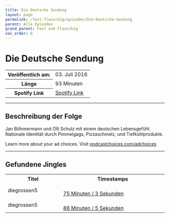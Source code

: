 ```yaml
---
title: Die Deutsche Sendung
layout: page
permalink: /fest-flauschig/episoden/Die-Deutsche-Sendung
parent: Alle Episoden
grand_parent: Fest und Flauschig
nav_order: 8
---
```


# Die Deutsche Sendung
<table class="resp-table dcf-table dcf-table-responsive dcf-table-bordered dcf-table-striped dcf-w-100%">
                    <tbody>
                        <tr>
                            <th scope="row">Veröffentlich am:</th>
                            <td data-label="Veröffentlich am:">03. Juli 2016</td>
                        </tr>
                        <tr>
                            <th scope="row">Länge </th>
                            <td data-label="Länge ">93 Minuten</td>
                        </tr><tr>
                                <th scope="row">Spotify Link</th>
                                <td data-label="Spotify Link"><a href="https://open.spotify.com/episode/0gXYUsLxDeuQw8OEmypymL">Spotify Link</a></td>
                            </tr></tbody>
                </table>

***

## Beschreibung der Folge

<div>
Jan Böhmermann und Olli Schulz mit einem deutschen Lebensgefühl. Nationale Identität durch Pimmelgags, Pizzaschmelz, und Tiefkühlprodukte.<p> </p><p>Learn more about your ad choices. Visit <a href="https://podcastchoices.com/adchoices">podcastchoices.com/adchoices</a></p>  
</div>

***

## Gefundene Jingles

<table style="display: table;">
                                    <tr>
                                        <th class="tableColumnTitle">Titel</th>
                                        <th class="tableColumnTimestamps">Timestamps</th>
                                    </tr>
                                    <tr>
                                <td markdown="span"  class="tableColumnTitle">diegrossen5</td>
                                <td markdown="span" class="tableColumnTimestamps">
                                <br>
                                <a href="https://open.spotify.com/episode/0gXYUsLxDeuQw8OEmypymL?t=4503">
                                75 Minuten / 3 Sekunden</a>
                                </td></tr><tr>
                                <td markdown="span"  class="tableColumnTitle">diegrossen5</td>
                                <td markdown="span" class="tableColumnTimestamps">
                                <br>
                                <a href="https://open.spotify.com/episode/0gXYUsLxDeuQw8OEmypymL?t=5165">
                                86 Minuten / 5 Sekunden</a>
                                </td></tr></table>